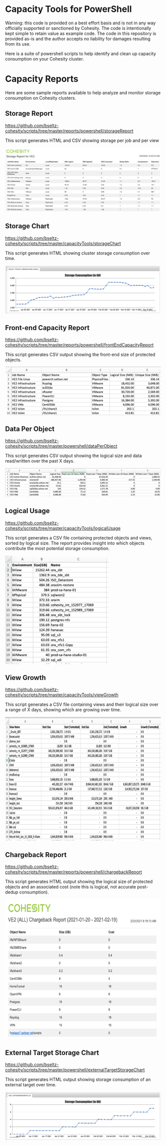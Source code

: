 # Capacity Tools for PowerShell

Warning: this code is provided on a best effort basis and is not in any way officially supported or sanctioned by Cohesity. The code is intentionally kept simple to retain value as example code. The code in this repository is provided as-is and the author accepts no liability for damages resulting from its use.

Here is a suite of powershell scripts to help identify and clean up capacity consumption on your Cohesity cluster.

# Capacity Reports

Here are some sample reports available to help analyze and monitor storage consumption on Cohesity clusters.

## Storage Report

<https://github.com/bseltz-cohesity/scripts/tree/master/reports/powershell/storageReport>

This script generates HTML and CSV showing storage per job and per view

<img src="../images/storageReport.png"/>

## Storage Chart

<https://github.com/bseltz-cohesity/scripts/tree/master/capacityTools/storageChart>

This script generates HTML showing cluster storage consumption over time.

<img src="../images/storageChart.png"/>

## Front-end Capacity Report

<https://github.com/bseltz-cohesity/scripts/tree/master/reports/powershell/frontEndCapacityReport>

This script generates CSV output showing the front-end size of protected objects.

<img src="../images/frontEndCapacityReport.png"/>

## Data Per Object

<https://github.com/bseltz-cohesity/scripts/tree/master/powershell/dataPerObject>

This script generates CSV output showing the logical size and data read/written over the past X days.

<img src="../images/dataPerObject.png"/>

## Logical Usage

<https://github.com/bseltz-cohesity/scripts/tree/master/capacityTools/logicalUsage>

This script generates a CSV file containing protected objects and views, sorted by logical size. The report provides insight into which objects contribute the most potential storage consumption.

<img src="../images/logicalUsage.png" height="350"/>

## View Growth

<https://github.com/bseltz-cohesity/scripts/tree/master/capacityTools/viewGrowth>

This script generates a CSV file containing views and their logical size over a range of X days, showing which are growing over time.

<img src="../images/viewGrowth.png" height="400"/>

## Chargeback Report

<https://github.com/bseltz-cohesity/scripts/tree/master/reports/powershell/chargebackReport>

This script generates HTML output showing the logical size of protected objects and an associated cost (note this is logical, not accurate post-dedup consumption).

<img src="../images/chargebackReport.png" height="450"/>

## External Target Storage Chart

<https://github.com/bseltz-cohesity/scripts/tree/master/powershell/externalTargetStorageChart>

This script generates HTML output showing storage consumption of an external target over time.

<img src="../images/externalTargetStorageChart.png"/>
